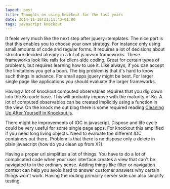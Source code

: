 ```yaml
---
layout: post
title: Thoughts on using knockout for the last years
date: 2014-11-18T21:11:43+01:00
tags: javascript knockout
---
```


It feels very much like the next step after jquery+templates. The nice part is that this enables you to choose your own strategy. For instance only using small amounts of code and regular forms. It requires a lot of decisions about structure decided already in a lot of js mvvm frameworks. These frameworks look like rails for client-side coding. Great for certain types of problems, but requires learning how to use it. Like always, if you can accept the limitations you get a boon. The big problem is that it's hard to know such things in advance. For small apps jquery might be best. For larger single page like applications you should evaluate the larger frameworks.

Having a lot of knockout computed observables requires that you dig down into the Ko code base. This will probably improve with the maturity of Ko. A lot of computed observables can be created implicitly using a function in the view. On the knock me out blog there is some required reading [Cleaning Up After Yourself in Knockout.js](http://www.knockmeout.net/2014/10/knockout-cleaning-up.html).

There might be improvements of IOC in javascript. Dispose and life cycle could be very useful for some single page apps. For knockout this amplified if you need long living objects. Need to evaluate the different IOC containers out there. Problem is that there is no dispose only a delete in plain javascript (how do you clean up from X?).

Having a proper url simplifies a lot of things. You have to do a lot of complicated code when your user interface creates a view that can't be navigated to in the ordinary sense. Adding things like filter or navigation context can help you avoid hard to answer customer answers why certain things won't work. Having the routing primarily server side can also simplify testing.
